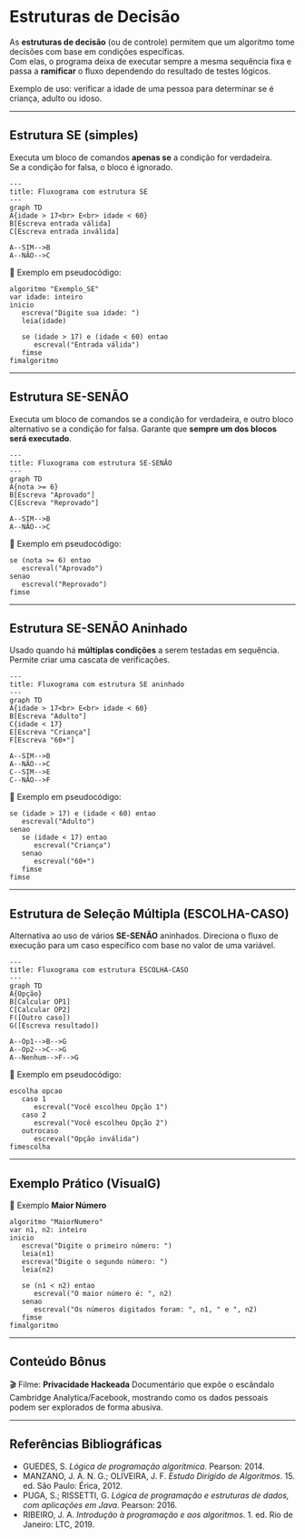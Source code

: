 # Estruturas de Decisão

As **estruturas de decisão** (ou de controle) permitem que um algoritmo tome decisões com base em condições específicas.  
Com elas, o programa deixa de executar sempre a mesma sequência fixa e passa a **ramificar** o fluxo dependendo do resultado de testes lógicos.

Exemplo de uso: verificar a idade de uma pessoa para determinar se é criança, adulto ou idoso.

---

## Estrutura SE (simples)

Executa um bloco de comandos **apenas se** a condição for verdadeira.  
Se a condição for falsa, o bloco é ignorado.

```mermaid
---
title: Fluxograma com estrutura SE
---
graph TD
A{idade > 17<br> E<br> idade < 60}
B[Escreva entrada válida]
C[Escreva entrada inválida]

A--SIM-->B
A--NÃO-->C
````

📌 Exemplo em pseudocódigo:

```pseudocode
algoritmo "Exemplo_SE"
var idade: inteiro
inicio
   escreva("Digite sua idade: ")
   leia(idade)

   se (idade > 17) e (idade < 60) entao
      escreval("Entrada válida")
   fimse
fimalgoritmo
```

---

## Estrutura SE-SENÃO

Executa um bloco de comandos se a condição for verdadeira, e outro bloco alternativo se a condição for falsa.
Garante que **sempre um dos blocos será executado**.

```mermaid
---
title: Fluxograma com estrutura SE-SENÃO
---
graph TD
A{nota >= 6}
B[Escreva "Aprovado"]
C[Escreva "Reprovado"]

A--SIM-->B
A--NÃO-->C
```

📌 Exemplo em pseudocódigo:

```pseudocode
se (nota >= 6) entao
   escreval("Aprovado")
senao
   escreval("Reprovado")
fimse
```

---

## Estrutura SE-SENÃO Aninhado

Usado quando há **múltiplas condições** a serem testadas em sequência.
Permite criar uma cascata de verificações.

```mermaid
---
title: Fluxograma com estrutura SE aninhado
---
graph TD
A{idade > 17<br> E<br> idade < 60}
B[Escreva "Adulto"]
C{idade < 17}
E[Escreva "Criança"]
F[Escreva "60+"]

A--SIM-->B
A--NÃO-->C
C--SIM-->E
C--NÃO-->F
```

📌 Exemplo em pseudocódigo:

```pseudocode
se (idade > 17) e (idade < 60) entao
   escreval("Adulto")
senao
   se (idade < 17) entao
      escreval("Criança")
   senao
      escreval("60+")
   fimse
fimse
```

---

## Estrutura de Seleção Múltipla (ESCOLHA-CASO)

Alternativa ao uso de vários **SE-SENÃO** aninhados.
Direciona o fluxo de execução para um caso específico com base no valor de uma variável.

```mermaid
---
title: Fluxograma com estrutura ESCOLHA-CASO
---
graph TD
A{Opção}
B[Calcular OP1]
C[Calcular OP2]
F([Outro caso])
G([Escreva resultado])

A--Op1-->B-->G
A--Op2-->C-->G
A--Nenhum-->F-->G
```

📌 Exemplo em pseudocódigo:

```pseudocode
escolha opcao
   caso 1
      escreval("Você escolheu Opção 1")
   caso 2
      escreval("Você escolheu Opção 2")
   outrocaso
      escreval("Opção inválida")
fimescolha
```

---

## Exemplo Prático (VisualG)

📌 Exemplo **Maior Número**

```pseudocode
algoritmo "MaiorNumero"
var n1, n2: inteiro
inicio
   escreva("Digite o primeiro número: ")
   leia(n1)
   escreva("Digite o segundo número: ")
   leia(n2)

   se (n1 < n2) entao
      escreval("O maior número é: ", n2)
   senao
      escreval("Os números digitados foram: ", n1, " e ", n2)
   fimse
fimalgoritmo
```

---

## Conteúdo Bônus

🎬 Filme: **Privacidade Hackeada**
Documentário que expõe o escândalo Cambridge Analytica/Facebook, mostrando como os dados pessoais podem ser explorados de forma abusiva.

---

## Referências Bibliográficas

* GUEDES, S. *Lógica de programação algorítmica*. Pearson: 2014.
* MANZANO, J. A. N. G.; OLIVEIRA, J. F. *Estudo Dirigido de Algoritmos*. 15. ed. São Paulo: Érica, 2012.
* PUGA, S.; RISSETTI, G. *Lógica de programação e estruturas de dados, com aplicações em Java*. Pearson: 2016.
* RIBEIRO, J. A. *Introdução à programação e aos algoritmos*. 1. ed. Rio de Janeiro: LTC, 2019.
